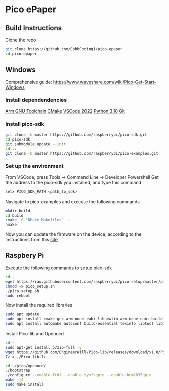 # Pico ePaper

## Build Instructions

Clone the repo
```sh
git clone https://github.com/CobbCoding1/pico-epaper
cd pico-epaper
```

## Windows

Comprehensive guide: https://www.waveshare.com/wiki/Pico-Get-Start-Windows

### Install dependendencies
[Arm GNU Toolchain](https://developer.arm.com/downloads/-/arm-gnu-toolchain-downloads)
[CMake](https://cmake.org/download/)
[VSCode 2022](https://visualstudio.microsoft.com/downloads/#build-tools-for-visual-studio-2022)
[Python 3.10](https://www.python.org/downloads/windows/)
[Git](https://git-scm.com/download/win)

### Install pico-sdk
```sh
git clone -b master https://github.com/raspberrypi/pico-sdk.git
cd pico-sdk
git submodule update --init
cd ..
git clone -b master https://github.com/raspberrypi/pico-examples.git
```

### Set up the environment
From VSCode, press Tools -> Command Line -> Developer Powershell
Get the address to the pico-sdk you installed, and type this command
```sh
setx PICO_SDK_PATH <path_to_sdk>
```
Navigate to pico-examples and execute the following commands
```sh
mkdir build
cd build
cmake -G "NMake Makefiles" ..
nmake
```

Now you can update the firmware on the device, according to the instructions from this 
[site](https://www.waveshare.com/wiki/Pico-Get-Start-Windows#Download_the_Firmware)

## Raspbery Pi
Execute the following commands to setup pico-sdk
```sh
cd ~
wget https://raw.githubusercontent.com/raspberrypi/pico-setup/master/pico_setup.sh 
chmod +x pico_setup.sh
./pico_setup.sh
sudo reboot
```

Now install the required libraries
```sh
sudo apt update
sudo apt install cmake gcc-arm-none-eabi libnewlib-arm-none-eabi build-essential -y
sudo apt install automake autoconf build-essential texinfo libtool libftdi-dev libusb-1.0-0-dev -y
```
Install Pico-lib and Openocd
```sh
cd ~
sudo apt-get install p7zip-full -y
wget https://github.com/EngineerWill/Pico-lib/releases/download/v1.0/Pico-lib.7z
7z x ./Pico-lib.7z

cd ~/pico/openocd/
./bootstrap
./configure --enable-ftdi --enable-sysfsgpio --enable-bcm2835gpio
make -j4
sudo make install
```

